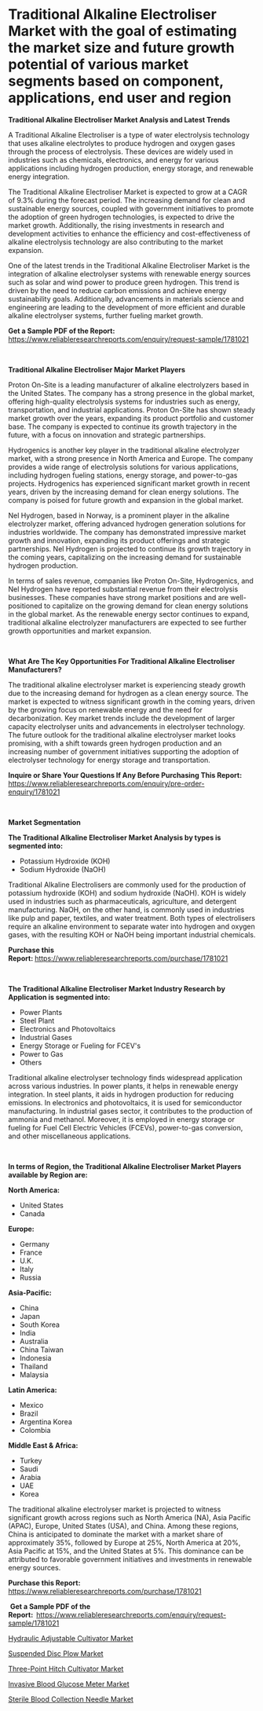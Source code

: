 <p><h1>Traditional Alkaline Electroliser Market with the goal of estimating the market size and future growth potential of various market segments based on component, applications, end user and region</h1></p><p><strong>Traditional Alkaline Electroliser Market Analysis and Latest Trends</strong></p>
<p><p>A Traditional Alkaline Electroliser is a type of water electrolysis technology that uses alkaline electrolytes to produce hydrogen and oxygen gases through the process of electrolysis. These devices are widely used in industries such as chemicals, electronics, and energy for various applications including hydrogen production, energy storage, and renewable energy integration.</p><p>The Traditional Alkaline Electroliser Market is expected to grow at a CAGR of 9.3% during the forecast period. The increasing demand for clean and sustainable energy sources, coupled with government initiatives to promote the adoption of green hydrogen technologies, is expected to drive the market growth. Additionally, the rising investments in research and development activities to enhance the efficiency and cost-effectiveness of alkaline electrolysis technology are also contributing to the market expansion.</p><p>One of the latest trends in the Traditional Alkaline Electroliser Market is the integration of alkaline electrolyser systems with renewable energy sources such as solar and wind power to produce green hydrogen. This trend is driven by the need to reduce carbon emissions and achieve energy sustainability goals. Additionally, advancements in materials science and engineering are leading to the development of more efficient and durable alkaline electrolyser systems, further fueling market growth.</p></p>
<p><strong>Get a Sample PDF of the Report:&nbsp;</strong> <a href="https://www.reliableresearchreports.com/enquiry/request-sample/1781021">https://www.reliableresearchreports.com/enquiry/request-sample/1781021</a></p>
<p>&nbsp;</p>
<p><strong>Traditional Alkaline Electroliser Major Market Players</strong></p>
<p><p>Proton On-Site is a leading manufacturer of alkaline electrolyzers based in the United States. The company has a strong presence in the global market, offering high-quality electrolysis systems for industries such as energy, transportation, and industrial applications. Proton On-Site has shown steady market growth over the years, expanding its product portfolio and customer base. The company is expected to continue its growth trajectory in the future, with a focus on innovation and strategic partnerships.</p><p>Hydrogenics is another key player in the traditional alkaline electrolyzer market, with a strong presence in North America and Europe. The company provides a wide range of electrolysis solutions for various applications, including hydrogen fueling stations, energy storage, and power-to-gas projects. Hydrogenics has experienced significant market growth in recent years, driven by the increasing demand for clean energy solutions. The company is poised for future growth and expansion in the global market.</p><p>Nel Hydrogen, based in Norway, is a prominent player in the alkaline electrolyzer market, offering advanced hydrogen generation solutions for industries worldwide. The company has demonstrated impressive market growth and innovation, expanding its product offerings and strategic partnerships. Nel Hydrogen is projected to continue its growth trajectory in the coming years, capitalizing on the increasing demand for sustainable hydrogen production.</p><p>In terms of sales revenue, companies like Proton On-Site, Hydrogenics, and Nel Hydrogen have reported substantial revenue from their electrolysis businesses. These companies have strong market positions and are well-positioned to capitalize on the growing demand for clean energy solutions in the global market. As the renewable energy sector continues to expand, traditional alkaline electrolyzer manufacturers are expected to see further growth opportunities and market expansion.</p></p>
<p>&nbsp;</p>
<p><strong>What Are The Key Opportunities For Traditional Alkaline Electroliser Manufacturers?</strong></p>
<p><p>The traditional alkaline electrolyser market is experiencing steady growth due to the increasing demand for hydrogen as a clean energy source. The market is expected to witness significant growth in the coming years, driven by the growing focus on renewable energy and the need for decarbonization. Key market trends include the development of larger capacity electrolyser units and advancements in electrolyser technology. The future outlook for the traditional alkaline electrolyser market looks promising, with a shift towards green hydrogen production and an increasing number of government initiatives supporting the adoption of electrolyser technology for energy storage and transportation.</p></p>
<p><strong>Inquire or Share Your Questions If Any Before Purchasing This Report:</strong> <a href="https://www.reliableresearchreports.com/enquiry/pre-order-enquiry/1781021">https://www.reliableresearchreports.com/enquiry/pre-order-enquiry/1781021</a></p>
<p>&nbsp;</p>
<p><strong>Market Segmentation</strong></p>
<p><strong>The Traditional Alkaline Electroliser Market Analysis by types is segmented into:</strong></p>
<p><ul><li>Potassium Hydroxide (KOH)</li><li>Sodium Hydroxide (NaOH)</li></ul></p>
<p><p>Traditional Alkaline Electrolisers are commonly used for the production of potassium hydroxide (KOH) and sodium hydroxide (NaOH). KOH is widely used in industries such as pharmaceuticals, agriculture, and detergent manufacturing. NaOH, on the other hand, is commonly used in industries like pulp and paper, textiles, and water treatment. Both types of electrolisers require an alkaline environment to separate water into hydrogen and oxygen gases, with the resulting KOH or NaOH being important industrial chemicals.</p></p>
<p><strong>Purchase this Report:&nbsp;</strong><a href="https://www.reliableresearchreports.com/purchase/1781021">https://www.reliableresearchreports.com/purchase/1781021</a></p>
<p>&nbsp;</p>
<p><strong>The Traditional Alkaline Electroliser Market Industry Research by Application is segmented into:</strong></p>
<p><ul><li>Power Plants</li><li>Steel Plant</li><li>Electronics and Photovoltaics</li><li>Industrial Gases</li><li>Energy Storage or Fueling for FCEV's</li><li>Power to Gas</li><li>Others</li></ul></p>
<p><p>Traditional alkaline electrolyser technology finds widespread application across various industries. In power plants, it helps in renewable energy integration. In steel plants, it aids in hydrogen production for reducing emissions. In electronics and photovoltaics, it is used for semiconductor manufacturing. In industrial gases sector, it contributes to the production of ammonia and methanol. Moreover, it is employed in energy storage or fueling for Fuel Cell Electric Vehicles (FCEVs), power-to-gas conversion, and other miscellaneous applications.</p></p>
<p>&nbsp;</p>
<p><strong>In terms of Region, the Traditional Alkaline Electroliser Market Players available by Region are:</strong></p>
<p>
    <p> <strong> North America: </strong>
        <ul>
            <li>United States</li>
            <li>Canada</li>
        </ul>
        </p> 
    <p> <strong> Europe: </strong>
        <ul>
            <li>Germany</li>
            <li>France</li>
            <li>U.K.</li>
            <li>Italy</li>
            <li>Russia</li>
        </ul>
        </p> 
    <p> <strong> Asia-Pacific: </strong>
        <ul>
            <li>China</li>
            <li>Japan</li>
            <li>South Korea</li>
            <li>India</li>
            <li>Australia</li>
            <li>China Taiwan</li>
            <li>Indonesia</li>
            <li>Thailand</li>
            <li>Malaysia</li>
        </ul>
        </p> 
    <p> <strong> Latin America: </strong>
        <ul>
            <li>Mexico</li>
            <li>Brazil</li>
            <li>Argentina Korea</li>
            <li>Colombia</li>
        </ul>
        </p> 
    <p> <strong> Middle East & Africa: </strong>
        <ul>
            <li>Turkey</li>
            <li>Saudi</li>
            <li>Arabia</li>
            <li>UAE</li>
            <li>Korea</li>
        </ul>
    </p>
    </p>
<p><p>The traditional alkaline electrolyser market is projected to witness significant growth across regions such as North America (NA), Asia Pacific (APAC), Europe, United States (USA), and China. Among these regions, China is anticipated to dominate the market with a market share of approximately 35%, followed by Europe at 25%, North America at 20%, Asia Pacific at 15%, and the United States at 5%. This dominance can be attributed to favorable government initiatives and investments in renewable energy sources.</p></p>
<p><strong>Purchase this Report: </strong><a href="https://www.reliableresearchreports.com/purchase/1781021">https://www.reliableresearchreports.com/purchase/1781021</a></p>
<p>&nbsp;<strong>Get a Sample PDF of the Report:&nbsp;&nbsp;</strong><a href="https://www.reliableresearchreports.com/enquiry/request-sample/1781021">https://www.reliableresearchreports.com/enquiry/request-sample/1781021</a></p>
<p><strong></strong></p>
<p><p><a href="https://github.com/santosh758595/Market-Research-Report-List-3/blob/main/hydraulic-adjustable-cultivator-market.md">Hydraulic Adjustable Cultivator Market</a></p><p><a href="https://github.com/mbisetmhermsr/Market-Research-Report-List-1/blob/main/suspended-disc-plow-market.md">Suspended Disc Plow Market</a></p><p><a href="https://github.com/elizabethdagraca/Market-Research-Report-List-2/blob/main/three-point-hitch-cultivator-market.md">Three-Point Hitch Cultivator Market</a></p><p><a href="https://github.com/zjyglelu/Market-Research-Report-List-1/blob/main/invasive-blood-glucose-meter-market.md">Invasive Blood Glucose Meter Market</a></p><p><a href="https://github.com/mbisetmhermsr/Market-Research-Report-List-1/blob/main/sterile-blood-collection-needle-market.md">Sterile Blood Collection Needle Market</a></p></p>